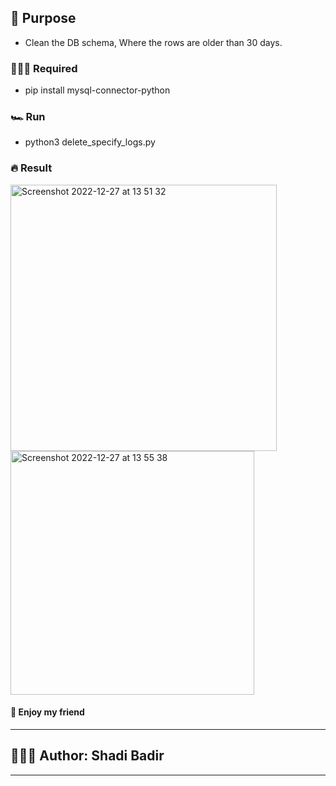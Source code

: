 ## 🐉 Purpose
- Clean the DB schema, Where the rows are older than 30 days.


### 👮🏻‍♂️ Required
- pip install mysql-connector-python

### 🏎️ Run
- python3 delete_specify_logs.py

### 🔥 Result
<img width="426" alt="Screenshot 2022-12-27 at 13 51 32" src="https://user-images.githubusercontent.com/43513994/209669144-572a7526-5561-4834-9ecf-8ac36343c5bc.png">
<img width="390" alt="Screenshot 2022-12-27 at 13 55 38" src="https://user-images.githubusercontent.com/43513994/209669161-1a3f3b0a-ee9f-4bd1-8b86-ad260bfe749a.png">


#### 🥳 Enjoy my friend

---
## 👨🏻‍💻 Author: Shadi Badir
---
